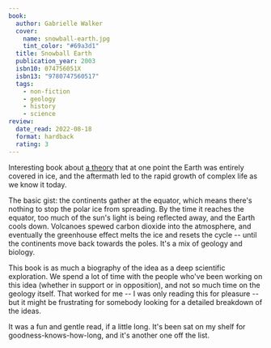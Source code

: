 ```yaml
---
book:
  author: Gabrielle Walker
  cover:
    name: snowball-earth.jpg
    tint_color: "#69a3d1"
  title: Snowball Earth
  publication_year: 2003
  isbn10: 074756051X
  isbn13: "9780747560517"
  tags:
    - non-fiction
    - geology
    - history
    - science
review:
  date_read: 2022-08-18
  format: hardback
  rating: 3
---
```


Interesting book about [a theory](https://en.wikipedia.org/wiki/Snowball_Earth) that at one point the Earth was entirely covered in ice, and the aftermath led to the rapid growth of complex life as we know it today.

The basic gist: the continents gather at the equator, which means there's nothing to stop the polar ice from spreading.
By the time it reaches the equator, too much of the sun's light is being reflected away, and the Earth cools down.
Volcanoes spewed carbon dioxide into the atmosphere, and eventually the greenhouse effect melts the ice and resets the cycle -- until the continents move back towards the poles.
It's a mix of geology and biology.

This book is as much a biography of the idea as a deep scientific exploration.
We spend a lot of time with the people who've been working on this idea (whether in support or in opposition), and not so much time on the geology itself.
That worked for me -- I was only reading this for pleasure -- but it might be frustrating for somebody looking for a detailed breakdown of the ideas.

It was a fun and gentle read, if a little long.
It's been sat on my shelf for goodness-knows-how-long, and it's another one off the list.
